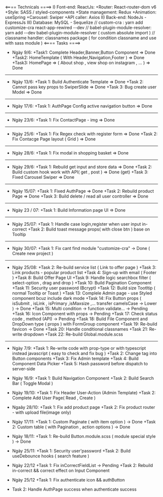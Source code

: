 <==== Technicals ====>
I) Font-end: ReactJs:
+Router: React-router-dom v6
+Style: SASS / styled-components
+State management: Redux
+Animation: useSpring
+Carousel: Swiper
+API caller: Axios
II) Back-end: NodeJs - ExpressJs
III) Database: MySQL - Sequelize
// custom-cra : yarn add customize-cra react-app-rewired --dev
// babel-plugin-module-resolver: yarn add --dev babel-plugin-module-resolver ( custom absolute import )
// classname handler: classnames package ( for condition classname and use with sass module )
<==== Tasks ====>

- Ngày 9/6:
  +Task1: Complete Header,Banner,Button Component => Done
  +Task2: HomeTemplate ( With Header,Navigation,Footer ) => Done
  +Task3: HomePage => ( About shop , view shop on instagram , ... ) => Done

---

- Ngày 13/6:
  +Task 1: Build Authenticate Template => Done
  +Task 2: Cannot pass key props to SwiperSlide => Done
  +Task 3: Bug create user Model => Done

---

- Ngày 17/6:
  +Task 1: AuthPage Config active navigation button => Done

---

- Ngày 23/6:
  +Task 1: Fix ContactPage - img => Done

---

- Ngày 25/6:
  +Task 1: Fix Regex check with register form => Done
  +Task 2: Fix Contacge Page layout ( Grid ) => Done

---

- Ngày 28/6:
  +Task 1: Fix modal in shopping basket => Done

---

- Ngày 29/6:
  +Task 1: Rebuild get input and store data => Done
  +Task 2: Build custom hook work with API( get , post ) => Done (get)
  +Task 3: Fixed Carousel Swiper => Done

---

- Ngày 15/07:
  +Task 1: Fixed AuthPage => Done
  +Task 2: Rebuild product Page => Done
  +Task 3: Build delete / read all user controller => Done

---

- Ngày 23 / 07:
  +Task 1: Build Information page UI => Done

---

- Ngày 25/07:
  +Task 1: Handle case login,register when user input in-correct
  +Task 2: Build toast message props( with close btn ) base on Tooltip

---

- Ngày 30/07:
  +Task 1: Fix cant find module "customize-cra" -> Done ( Create new project )

---

- Ngày 25/08:
  +Task 2: Re-build service list ( Link to offer page )
  +Task 3: Link products - popular product list
  +Task 4: Sign-up with email ( Footer )
  +Task 8: Build Offer Page UI
  +Task 9: Handle logic searchbox filter ( select-option , drag and drop )
  +Task 10: Build Pagination Component
  +Task 11: Security user password (Bcrypt)
  +Task 12: Build size Tootltip ( normal Tooltip or Toast )
  +Task 13: Complele Admin page - use Styled component bcuz include dark mode
  +Task 14: Fix Button props ( isSubmit , isLink , isPrimary ,isMaxsize ,... transfer camelsCase -> Lower ) -> Done
  +Task 15: Multi condition -> function validate... -> Pending
  +Task 16: Icon Component with props -> Pending
  +Task 17: Check status code , method (API) -> Pending
  +Task 18: Build File Component and DropDown type ( props ) with FormGroup component
  +Task 19: Re-build favicon -> Done
  +Task 20: Handle conditional classnames
  +Task 21: Re-write dropdown
  +Task 22: Re-build Global.module.scss

---

- Ngày 7/9:
  +Task 1: Re-write code with prop-type or with typescript instead javascript ( easy to check and fix bug )
  +Task 2: Change <a></a> tag into Button components
  +Task 3: Fix Admin template
  +Task 4: Build Component Data Picker
  +Task 5: Hash password before dispatch to server-side

- Ngày 16/9:
  +Task 1: Build Navigation Component
  +Task 2: Build Search Bar ( Toggle Modal )

- Ngày 19/10:
  +Task 1: Fix Header User-Action (Admin Template)
  +Task 2: Complete Add User Page( Read , Create )

- Ngaây 28/10:
  +Task 1: Fix add product page
  +Task 2: Fix product router - with upload file(image only)

- Ngày 17/11:
  +Task 1: Custom Paginate ( with item option ) -> Done
  +Task 2: Custom table ( with Pagination , action options ) -> Done

- Ngày 18/11:
  +Task 1: Re-build Button.module.scss ( module special style ) -> Done

- Ngảy 25/11:
  +Task 1: Security user'password
  +Task 2: Build useDebounce hooks ( search feature )

- Ngày 22/12
  +Task 1: Fix inCorrectFieldList -> Pending
  +Task 2: Rebuild in-correct && correct effect on Input Component

- Ngày 25/12
  +Task 1: Fix authenticate icon && authButton

* Task 2: Handle AuthPage success when authenticate success
